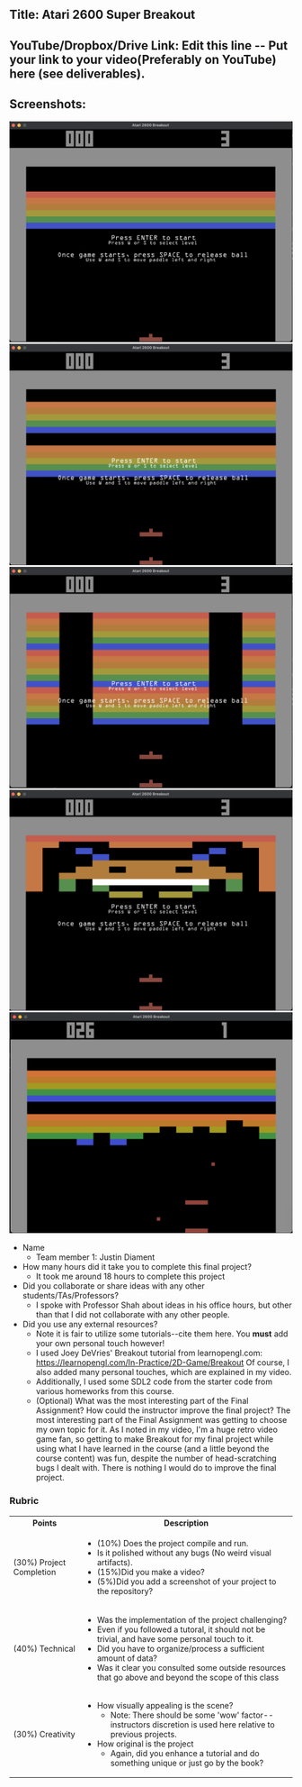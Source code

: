 ## Title: Atari 2600 Super Breakout

## YouTube/Dropbox/Drive Link: Edit this line -- Put your link to your video(Preferably on YouTube) here (see deliverables).

## Screenshots:
![Level1](screenshots/level1.png)
![Level2](screenshots/level2.png)
![Level3](screenshots/level3.png)
![Level4](screenshots/level4.png)
![In Action](screenshots/in_action.png)


* Name
  * Team member 1: Justin Diament
* How many hours did it take you to complete this final project? 
  * It took me around 18 hours to complete this project
* Did you collaborate or share ideas with any other students/TAs/Professors?
  * I spoke with Professor Shah about ideas in his office hours, but other than that I did not collaborate with any other people.
* Did you use any external resources? 
  * Note it is fair to utilize some tutorials--cite them here. You **must** add your own personal touch however!
  * I used Joey DeVries' Breakout tutorial from learnopengl.com: https://learnopengl.com/In-Practice/2D-Game/Breakout 
  Of course, I also added many personal touches, which are explained in my video. 
  * Additionally, I used some SDL2 code from the starter code from various homeworks from this course.
  * (Optional) What was the most interesting part of the Final Assignment? How could the instructor improve the final project?
  The most interesting part of the Final Assignment was getting to choose my own topic for it. As I noted in my video, I'm a huge retro video game fan, so getting to make Breakout for my final project while using what I have learned in the course (and a little beyond the course content) was fun, despite the number of head-scratching bugs I dealt with. There is nothing I would do to improve the final project.

### Rubric

<table>
  <tbody>
    <tr>
      <th>Points</th>
      <th align="center">Description</th>
    </tr>
    <tr>
      <td>(30%) Project Completion</td>
     <td align="left"><ul><li>(10%) Does the project compile and run.</li><li>Is it polished without any bugs (No weird visual artifacts).</li><li>(15%)Did you make a video?</li><li>(5%)Did you add a screenshot of your project to the repository?</li></ul></td>
    </tr>
    <tr>
      <td>(40%) Technical</td>
      <td align="left"><ul><li>Was the implementation of the project challenging?</li><li>Even if you followed a tutoral, it should not be trivial, and have some personal touch to it.</li><li>Did you have to organize/process a sufficient amount of data?</li><li>Was it clear you consulted some outside resources that go above and beyond the scope of this class</li></ul></td>
    </tr>
    <tr>
      <td>(30%) Creativity</td>
      <td align="left"><ul><li>How visually appealing is the scene?<ul><li>Note: There should be some 'wow' factor--instructors discretion is used here relative to previous projects.</li></ul></li><li>How original is the project<ul><li>Again, did you enhance a tutorial and do something unique or just go by the book?</li></ul></li></ul></td>
    </tr>
  </tbody>
</table>
